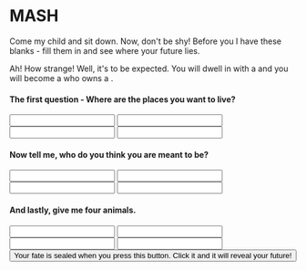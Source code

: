 <!DOCTYPE html>
<html>

  <!-- HEAD SECTION STARTS -->
  <head>
    <meta charset="utf-8">
    <meta name="viewport" content="width=device-width, initial-scale=1, minimum-scale=0.5, maximum-scale=0.5, minimal-ui">
    <title>MASH</title>
    <link href="normalize.css" rel="stylesheet">
    <link href="syle.css" rel="stylesheet">
  </head>
  <!-- HEAD SECTION ENDS -->

  <!-- BODY SECTION STARTS -->
  <body>
    <h1>MASH</h1>
    <p class="description">Come my child and sit down. Now, don't be shy! Before you I have these blanks - fill them in and see where your future lies.</p>
    <form action="" method="post" id="mash">
      <div id="answers" class="hide">
        <p>Ah! How strange! Well, it's to be expected. You will dwell in <span id="answer_1"></span> with a <span id="answer_3"></span> and you will become a <span id="answer_2"></span> who owns a <span id="home"></span>.
      </div>
      <div class="bucket">
        <div class="choice-bucket">
          <h4 class="highlight">The first question - Where are the places you want to live?</h4>
          <input name="answer_1[]" type="text">
          <input name="answer_1[]" type="text">
          <input name="answer_1[]" type="text">
          <input name="answer_1[]" type="text">
        </div>
        <div class="choice-bucket">
          <h4 class="highlight">Now tell me, who do you think you are meant to be? </h4>
          <input name="answer_2[]" type="text">
          <input name="answer_2[]" type="text">
          <input name="answer_2[]" type="text">
          <input name="answer_2[]" type="text">
        </div>
        <div class="choice-bucket">
          <h4 class="highlight">And lastly, give me four animals.</h4>
          <input name="answer_3[]" type="text">
          <input name="answer_3[]" type="text">
          <input name="answer_3[]" type="text">
          <input name="answer_3[]" type="text">
        </div>
      </div>
      <button type="submit" class="button-submit">Your fate is sealed when you press this button. Click it and it will reveal your future!</button>
    </form>  
    <script src=""></script>
  </body>
  <!-- BODY SECTION ENDS -->

</html>
